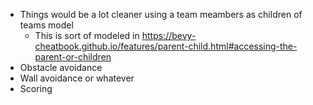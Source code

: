 * Things would be a lot cleaner using a team meambers as children of teams model
  * This is sort of modeled in https://bevy-cheatbook.github.io/features/parent-child.html#accessing-the-parent-or-children
* Obstacle avoidance
* Wall avoidance or whatever
* Scoring
